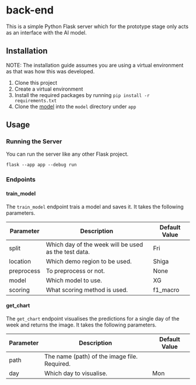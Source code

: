 # back-end

This is a simple Python Flask server which for the prototype stage only acts as an interface with the AI model.

## Installation

NOTE: The installation guide assumes you are using a virtual environment as that was how this was developed.

1. Clone this project
2. Create a virtual environment
3. Install the required packages by running `pip install -r requirements.txt`
4. Clone the [model](https://github.com/gse-gamma-team/trash-bin-fullness-model) into the `model` directory under `app`

## Usage

### Running the Server

You can run the server like any other Flask project.

```
flask --app app --debug run
```

### Endpoints

#### train_model

The `train_model` endpoint trais a model and saves it. It takes the following parameters.

| Parameter | Description | Default Value |
| --- | --- | --- |
| split | Which day of the week will be used as the test data. | Fri |
| location | Which demo region to be used. | Shiga |
| preprocess | To preprocess or not. | None |
| model | Which model to use. | XG |
| scoring | What scoring method is used. | f1_macro |

#### get_chart

The `get_chart` endpoint visualises the predictions for a single day of the week and returns the image. It takes the following parameters.

| Parameter | Description | Default Value |
| --- | --- | --- |
| path | The name (path) of the image file. Required. | |
| day | Which day to visualise. | Mon |

